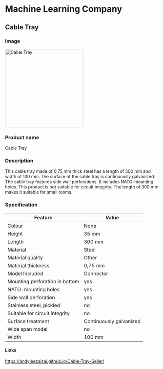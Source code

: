 # Machine Learning Company

## Cable Tray

### Image
<img src="https://i.imgur.com/LGU0HO2.jpg" alt="Cable Tray" width="256" height="256">

### Product name
Cable Tray


### Description
This cable tray made of 0,75 mm thick steel has a length of 300 mm and width of 100 mm. The surface of the cable tray is continuously galvanized. The cable tray features side wall perforations. It includes NATO-mounting holes. This product is not suitable for circuit integrity. The length of 300 mm makes it suitable for small rooms. 

### Specification

Feature | Value
------------ | -------------
Colour | None
Height | 35 mm
Length | 300 mm
Material | Steel
Material quality | Other
Material thickness | 0,75 mm
Model Included | Connector
Mounting perforation in bottom | yes
NATO-mounting holes | yes
Side wall perforation | yes
Stainless steel, pickled | no
Suitable for circuit integrity | no
Surface treatment | Continuously galvanized
Wide span model | no
Width | 100 mm

#### Links 
https://andyleezaizai.github.io/Cable-Tray-Seller/
